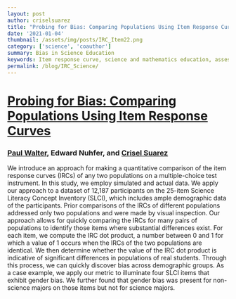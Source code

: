 ```yaml
---
layout: post
author: criselsuarez
title: "Probing for Bias: Comparing Populations Using Item Response Curves"
date: '2021-01-04' 
thumbnail: /assets/img/posts/IRC_Item22.png
category: ['science', 'coauthor']
summary: Bias in Science Education
keywords: Item response curve, science and mathematics education, assessment
permalink: /blog/IRC_Science/
---
```

# [Probing for Bias: Comparing Populations Using Item Response Curves](https://doi.org/10.5038/1936-4660.14.1.1357)

### [Paul Walter](https://scholar.google.com/citations?user=MdO0-xMAAAAJ&hl=en), Edward Nuhfer, and [Crisel Suarez](https://orcid.org/0000-0001-5243-7659)  



We introduce an approach for making a quantitative comparison of the item response curves (IRCs) of any two populations on a multiple-choice test instrument. In this study, we employ simulated and actual data. We apply our approach to a dataset of 12,187 participants on the 25-item Science Literacy Concept Inventory (SLCI), which includes ample demographic data of the participants. Prior comparisons of the IRCs of different populations addressed only two populations and were made by visual inspection. Our approach allows for quickly comparing the IRCs for many pairs of populations to identify those items where substantial differences exist. For each item, we compute the IRC dot product, a number between 0 and 1 for which a value of 1 occurs when the IRCs of the two populations are identical. We then determine whether the value of the IRC dot product is indicative of significant differences in populations of real students. Through this process, we can quickly discover bias across demographic groups. As a case example, we apply our metric to illuminate four SLCI items that exhibit gender bias. We further found that gender bias was present for non-science majors on those items but not for science majors.
